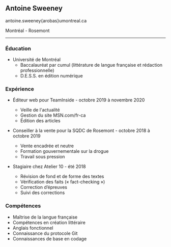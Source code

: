 ## Antoine Sweeney
antoine.sweeney{arobas}umontreal.ca

Montréal - Rosemont

***

### Éducation

- Université de Montréal
  - Baccalauréat par cumul (littérature de langue française et rédaction professionnelle)
  - D.E.S.S. en édition numérique


### Expérience


- Éditeur web pour TeamInside - octobre 2019 à novembre 2020

  - Veille de l'actualité
  - Gestion du site MSN.com/fr-ca
  - Édition des articles


- Conseiller à la vente pour la SQDC de Rosemont - octobre 2018 à octobre 2019

  - Vente encadrée et neutre
  - Formation gouvernementale sur la drogue
  - Travail sous pression


- Stagiaire chez Atelier 10 - été 2018

   - Révision de fond et de forme des textes
   - Vérification des faits (« fact-checking »)
   - Correction d’épreuves
   - Suivi des corrections


### Compétences

- Maîtrise de la langue française
- Compétences en création littéraire
- Anglais fonctionnel
- Connaissance du protocole Git
- Connaissances de base en codage
